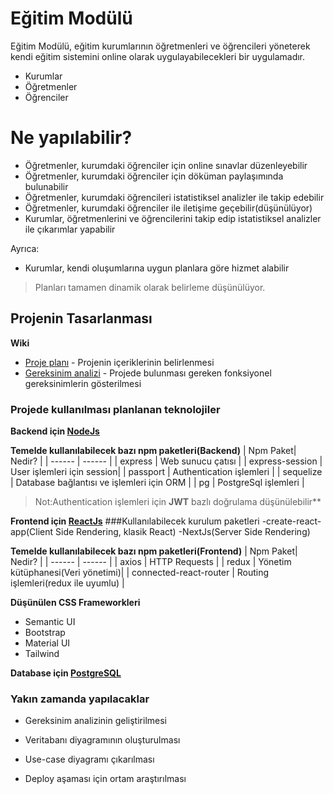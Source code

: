 # Eğitim Modülü

Eğitim Modülü, eğitim kurumlarının öğretmenleri ve öğrencileri yöneterek kendi eğitim sistemini online olarak uygulayabilecekleri bir uygulamadır.

  - Kurumlar
  - Öğretmenler
  - Öğrenciler

# Ne yapılabilir?

  - Öğretmenler, kurumdaki öğrenciler için online sınavlar düzenleyebilir
  - Öğretmenler, kurumdaki öğrenciler için döküman paylaşımında bulunabilir
  - Öğretmenler, kurumdaki öğrencileri istatistiksel analizler ile takip edebilir
  - Öğretmenler, kurumdaki öğrenciler ile iletişime geçebilir(düşünülüyor)
  - Kurumlar, öğretmenlerini ve öğrencilerini takip edip istatistiksel analizler ile çıkarımlar yapabilir


Ayrıca:
  - Kurumlar, kendi oluşumlarına uygun planlara göre hizmet alabilir
  >Planları tamamen dinamik olarak belirleme düşünülüyor.
  

## Projenin Tasarlanması

**Wiki**

* [Proje planı] - Projenin içeriklerinin belirlenmesi
* [Gereksinim analizi] - Projede bulunması gereken fonksiyonel gereksinimlerin gösterilmesi

### Projede kullanılması planlanan teknolojiler
**Backend için [NodeJs]**

**Temelde kullanılabilecek bazı npm paketleri(Backend)**
| Npm Paket| Nedir? |
| ------ | ------ |
| express | Web sunucu çatısı |
| express-session | User işlemleri için session|
| passport | Authentication işlemleri |
| sequelize | Database bağlantısı ve işlemleri için ORM |
| pg | PostgreSql işlemleri |

> Not:Authentication işlemleri için **JWT** bazlı doğrulama düşünülebilir**

**Frontend için [ReactJs]**
###Kullanılabilecek kurulum paketleri
-create-react-app(Client Side Rendering, klasik React)
-NextJs(Server Side Rendering)

**Temelde kullanılabilecek bazı npm paketleri(Frontend)**
| Npm Paket| Nedir? |
| ------ | ------ |
| axios | HTTP Requests |
| redux | Yönetim kütüphanesi(Veri yönetimi)|
| connected-react-router | Routing işlemleri(redux ile uyumlu) |

**Düşünülen CSS Frameworkleri**
- Semantic UI
- Bootstrap
- Material UI
- Tailwind

**Database için [PostgreSQL]**


### Yakın zamanda yapılacaklar

 - Gereksinim analizinin geliştirilmesi
 - Veritabanı diyagramının oluşturulması
 - Use-case diyagramı çıkarılması
 - Deploy aşaması için ortam araştırılması


   [Proje planı]: <https://github.com/ndodanli/SinavModulu/wiki/AnaSayfa>
   [Gereksinim analizi]: <https://github.com/ndodanli/SinavModulu/wiki/Gereksinim-Analizi>
   [NodeJs]: <https://nodejs.org/en/>
   [ReactJs]: <https://reactjs.org//>
   [PostgreSQL]: <https://www.postgresql.org/>

